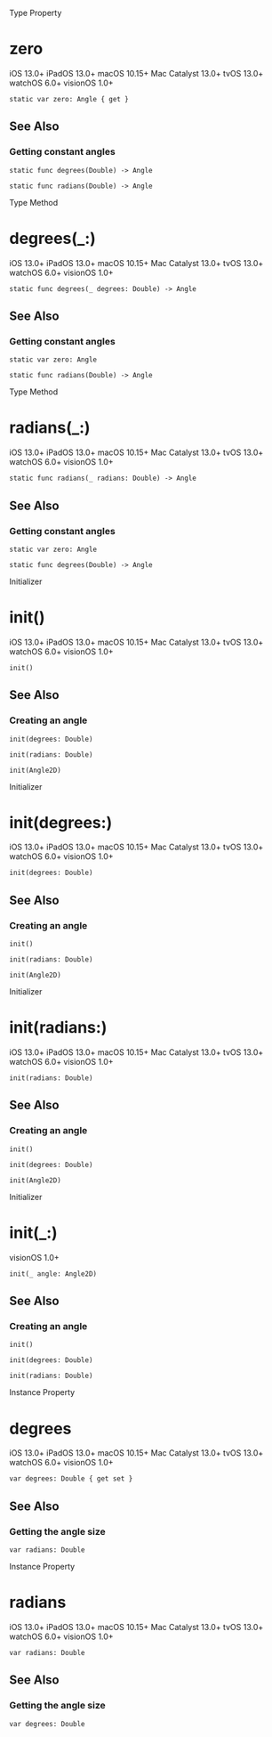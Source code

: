 Type Property

# zero

iOS 13.0+  iPadOS 13.0+  macOS 10.15+  Mac Catalyst 13.0+  tvOS 13.0+  watchOS
6.0+  visionOS 1.0+

    
    
    static var zero: Angle { get }

## See Also

### Getting constant angles

`static func degrees(Double) -> Angle`

`static func radians(Double) -> Angle`

Type Method

# degrees(_:)

iOS 13.0+  iPadOS 13.0+  macOS 10.15+  Mac Catalyst 13.0+  tvOS 13.0+  watchOS
6.0+  visionOS 1.0+

    
    
    static func degrees(_ degrees: Double) -> Angle

## See Also

### Getting constant angles

`static var zero: Angle`

`static func radians(Double) -> Angle`

Type Method

# radians(_:)

iOS 13.0+  iPadOS 13.0+  macOS 10.15+  Mac Catalyst 13.0+  tvOS 13.0+  watchOS
6.0+  visionOS 1.0+

    
    
    static func radians(_ radians: Double) -> Angle

## See Also

### Getting constant angles

`static var zero: Angle`

`static func degrees(Double) -> Angle`

Initializer

# init()

iOS 13.0+  iPadOS 13.0+  macOS 10.15+  Mac Catalyst 13.0+  tvOS 13.0+  watchOS
6.0+  visionOS 1.0+

    
    
    init()

## See Also

### Creating an angle

`init(degrees: Double)`

`init(radians: Double)`

`init(Angle2D)`

Initializer

# init(degrees:)

iOS 13.0+  iPadOS 13.0+  macOS 10.15+  Mac Catalyst 13.0+  tvOS 13.0+  watchOS
6.0+  visionOS 1.0+

    
    
    init(degrees: Double)

## See Also

### Creating an angle

`init()`

`init(radians: Double)`

`init(Angle2D)`

Initializer

# init(radians:)

iOS 13.0+  iPadOS 13.0+  macOS 10.15+  Mac Catalyst 13.0+  tvOS 13.0+  watchOS
6.0+  visionOS 1.0+

    
    
    init(radians: Double)

## See Also

### Creating an angle

`init()`

`init(degrees: Double)`

`init(Angle2D)`

Initializer

# init(_:)

visionOS 1.0+

    
    
    init(_ angle: Angle2D)

## See Also

### Creating an angle

`init()`

`init(degrees: Double)`

`init(radians: Double)`

Instance Property

# degrees

iOS 13.0+  iPadOS 13.0+  macOS 10.15+  Mac Catalyst 13.0+  tvOS 13.0+  watchOS
6.0+  visionOS 1.0+

    
    
    var degrees: Double { get set }

## See Also

### Getting the angle size

`var radians: Double`

Instance Property

# radians

iOS 13.0+  iPadOS 13.0+  macOS 10.15+  Mac Catalyst 13.0+  tvOS 13.0+  watchOS
6.0+  visionOS 1.0+

    
    
    var radians: Double

## See Also

### Getting the angle size

`var degrees: Double`

